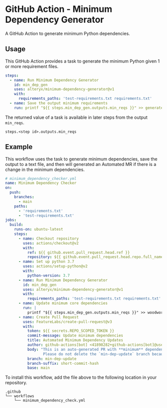 # GitHub Action - Minimum Dependency Generator

A GitHub Action to generate minimum Python dependencies. 

## Usage

This GitHub Action provides a task to generate the minimum Python given 1 or more requirement files. 

```yaml
steps:
  - name: Run Minimum Dependency Generator
    id: min_dep_gen
    uses: alteryx/minimum-dependency-generator@v1
    with:
      requirements_paths: 'test-requirements.txt requirements.txt'
  - name: Save the output minimum requirements
    run: printf "${{ steps.min_dep_gen.outputs.min_reqs }}" >> generated-min-reqs.txt
```

The returned value of a task is available in later steps from the output `min_reqs`.

```
steps.<step id>.outputs.min_reqs
```

## Example

This workflow uses the task to generate minimum dependencies, save the output to a text file, and then will generated an Automated MR if there is a change in the minimum dependencies. 

```yaml
# minimum_dependency_checker.yml
name: Minimum Dependency Checker
on:
  push:
    branches:
      - main
    paths:
      - 'requirements.txt'
      - 'test-requirements.txt'
jobs:
  build:
    runs-on: ubuntu-latest
    steps:
      - name: Checkout repository
        uses: actions/checkout@v2
        with:
          ref: ${{ github.event.pull_request.head.ref }}
          repository: ${{ github.event.pull_request.head.repo.full_name }}
      - name: Set up python 3.7
        uses: actions/setup-python@v2
        with:
          python-version: 3.7
      - name: Run Minimum Dependency Generator
        id: min_dep_gen
        uses: alteryx/minimum-dependency-generator@v1
        with:
          requirements_paths: 'test-requirements.txt requirements.txt'
      - name: Update minimum core dependencies
        run: |
          printf "${{ steps.min_dep_gen.outputs.min_reqs }}" >> woodwork/tests/minimum_requirements.txt
      - name: Create Pull Request
        uses: FeatureLabs/create-pull-request@v3
        with:
          token: ${{ secrets.REPO_SCOPED_TOKEN }}
          commit-message: Update minimum dependencies
          title: Automated Minimum Dependency Updates
          author: github-actions[bot] <41898282+github-actions[bot]@users.noreply.github.com>
          body: "This is an auto-generated PR with **minimum** dependency updates.
                 Please do not delete the `min-dep-update` branch because it's needed by the auto-dependency bot."
          branch: min-dep-update
          branch-suffix: short-commit-hash
          base: main
```

To install this workflow, add the file above to the following location in your repository.

```
.github
└── workflows
    └── minimum_dependency_check.yml
```
